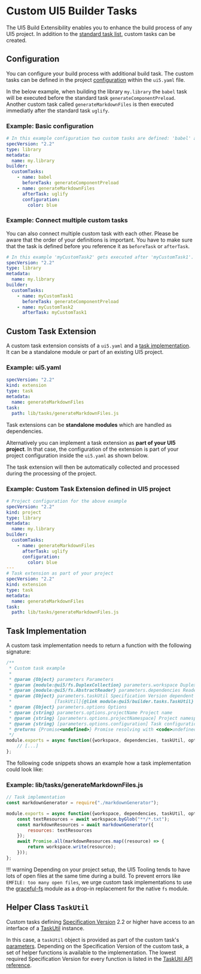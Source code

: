 # Custom UI5 Builder Tasks

The UI5 Build Extensibility enables you to enhance the build process of any UI5 project. In addition to the [standard task list](https://sap.github.io/ui5-tooling/api/module-@ui5_builder.tasks.html), custom tasks can be created.

## Configuration

You can configure your build process with additional build task. The custom tasks can be defined in the project [configuration](https://sap.github.io/ui5-tooling/pages/Configuration/) within the `ui5.yaml` file.

In the below example, when building the library `my.library` the `babel` task will be executed before the standard task `generateComponentPreload`. Another custom task called `generateMarkdownFiles` is then executed immediatly after the standard task `uglify`.

### Example: Basic configuration

````yaml
# In this example configuration two custom tasks are defined: 'babel' and 'generateMarkdownFiles'.
specVersion: "2.2"
type: library
metadata:
  name: my.library
builder:
  customTasks:
    - name: babel
      beforeTask: generateComponentPreload
    - name: generateMarkdownFiles
      afterTask: uglify
      configuration:
        color: blue
````

### Example: Connect multiple custom tasks

You can also connect multiple custom task with each other. Please be aware that the order of your definitions is important. You have to make sure that the task is defined before you reference it as `beforeTask` or `afterTask`.

````yaml
# In this example 'myCustomTask2' gets executed after 'myCustomTask1'.
specVersion: "2.2"
type: library
metadata:
  name: my.library
builder:
  customTasks:
    - name: myCustomTask1
      beforeTask: generateComponentPreload
    - name: myCustomTask2
      afterTask: myCustomTask1
````

## Custom Task Extension

A custom task extension consists of a `ui5.yaml` and a [task implementation](#task-implementation). It can be a standalone module or part of an existing UI5 project.

### Example: ui5.yaml

````yaml
specVersion: "2.2"
kind: extension
type: task
metadata:
  name: generateMarkdownFiles
task:
  path: lib/tasks/generateMarkdownFiles.js
````

Task extensions can be **standalone modules** which are handled as dependencies.

Alternatively you can implement a task extension as **part of your UI5 project**.
In that case, the configuration of the extension is part of your project configuration inside the `ui5.yaml` as shown below.

The task extension will then be automatically collected and processed during the processing of the project.

### Example: Custom Task Extension defined in UI5 project

````yaml
# Project configuration for the above example
specVersion: "2.2"
kind: project
type: library
metadata:
  name: my.library
builder:
  customTasks:
    - name: generateMarkdownFiles
      afterTask: uglify
      configuration:
        color: blue
---
# Task extension as part of your project
specVersion: "2.2"
kind: extension
type: task
metadata:
  name: generateMarkdownFiles
task:
  path: lib/tasks/generateMarkdownFiles.js
````

## Task Implementation

A custom task implementation needs to return a function with the following signature:

````javascript
/**
 * Custom task example
 *
 * @param {Object} parameters Parameters
 * @param {module:@ui5/fs.DuplexCollection} parameters.workspace DuplexCollection to read and write files
 * @param {module:@ui5/fs.AbstractReader} parameters.dependencies Reader or Collection to read dependency files
 * @param {Object} parameters.taskUtil Specification Version dependent interface to a
 *                [TaskUtil]{@link module:@ui5/builder.tasks.TaskUtil} instance
 * @param {Object} parameters.options Options
 * @param {string} parameters.options.projectName Project name
 * @param {string} [parameters.options.projectNamespace] Project namespace if available
 * @param {string} [parameters.options.configuration] Task configuration if given in ui5.yaml
 * @returns {Promise<undefined>} Promise resolving with <code>undefined</code> once data has been written
 */
module.exports = async function({workspace, dependencies, taskUtil, options}) {
	// [...]
};
````

The following code snippets shows an example how a task implementation could look like:

### Example: lib/tasks/generateMarkdownFiles.js

````javascript
// Task implementation
const markdownGenerator = require("./markdownGenerator");

module.exports = async function({workspace, dependencies, taskUtil, options}) {
	const textResources = await workspace.byGlob("**/*.txt");
	const markdownResources = await markdownGenerator({
		resources: textResources
	});
	await Promise.all(markdownResources.map((resource) => {
		return workspace.write(resource);
	}));
};
````

!!! warning
    Depending on your project setup, the UI5 Tooling tends to have lots of open files at the same time during a build. To prevent errors like `EMFILE: too many open files`, we urge custom task implementations to use the [graceful-fs](https://github.com/isaacs/node-graceful-fs#readme) module as a drop-in replacement for the native `fs` module.


## Helper Class `TaskUtil`

Custom tasks defining [Specification Version](../Configuration.md#specification-versions) 2.2 or higher have access to an interface of a [TaskUtil](https://sap.github.io/ui5-tooling/api/module-@ui5_builder.tasks.TaskUtil.html) instance.

In this case, a `taskUtil` object is provided as part of the custom task's [parameters](#task-implementation).  Depending on the Specification Version of the custom task, a set of helper functions is available to the implementation. The lowest required Specification Version for every function is listed in the [TaskUtil API reference](https://sap.github.io/ui5-tooling/api/module-@ui5_builder.tasks.TaskUtil.html).
